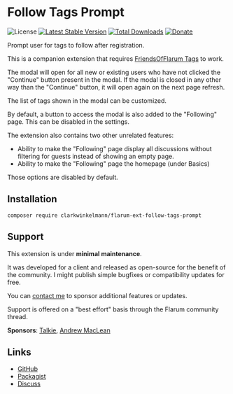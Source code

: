 # Follow Tags Prompt

![License](https://img.shields.io/badge/license-MIT-blue.svg) [![Latest Stable Version](https://img.shields.io/packagist/v/clarkwinkelmann/flarum-ext-follow-tags-prompt.svg)](https://packagist.org/packages/clarkwinkelmann/flarum-ext-follow-tags-prompt) [![Total Downloads](https://img.shields.io/packagist/dt/clarkwinkelmann/flarum-ext-follow-tags-prompt.svg)](https://packagist.org/packages/clarkwinkelmann/flarum-ext-follow-tags-prompt) [![Donate](https://img.shields.io/badge/paypal-donate-yellow.svg)](https://www.paypal.me/clarkwinkelmann)

Prompt user for tags to follow after registration.

This is a companion extension that requires [FriendsOfFlarum Tags](https://github.com/FriendsOfFlarum/follow-tags) to work.

The modal will open for all new or existing users who have not clicked the "Continue" button present in the modal.
If the modal is closed in any other way than the "Continue" button, it will open again on the next page refresh.

The list of tags shown in the modal can be customized.

By default, a button to access the modal is also added to the "Following" page.
This can be disabled in the settings.

The extension also contains two other unrelated features:

- Ability to make the "Following" page display all discussions without filtering for guests instead of showing an empty page.
- Ability to make the "Following" page the homepage (under Basics)

Those options are disabled by default.

## Installation

    composer require clarkwinkelmann/flarum-ext-follow-tags-prompt

## Support

This extension is under **minimal maintenance**.

It was developed for a client and released as open-source for the benefit of the community.
I might publish simple bugfixes or compatibility updates for free.

You can [contact me](https://clarkwinkelmann.com/flarum) to sponsor additional features or updates.

Support is offered on a "best effort" basis through the Flarum community thread.

**Sponsors**: [Talkie](https://talkie.vn/), [Andrew MacLean](https://andrewdmaclean.com/)

## Links

- [GitHub](https://github.com/clarkwinkelmann/flarum-ext-follow-tags-prompt)
- [Packagist](https://packagist.org/packages/clarkwinkelmann/flarum-ext-follow-tags-prompt)
- [Discuss](https://discuss.flarum.org/d/25994)
